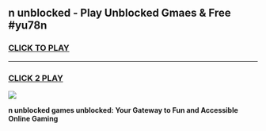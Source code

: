 
## n unblocked - Play Unblocked Gmaes & Free #yu78n
<h3>
<a href="https://news.freeplayer.one?title=n_unblocked&ref=24F">CLICK TO PLAY</a></h3>
<hr>

<h3>
<a href="https://news.freeplayer.one?title=n_unblocked&ref=24F">CLICK 2 PLAY</a>
  
</h3>

<a href="https://news.freeplayer.one?title=n_unblocked&ref=24F/"><img src="https://clearcache.store/games.png"></a>


**n unblocked games unblocked: Your Gateway to Fun and Accessible Online Gaming**
